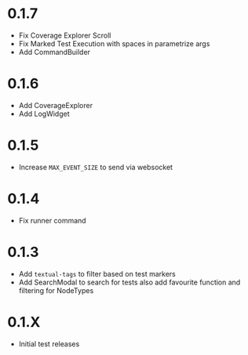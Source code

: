 # 0.1.7
- Fix Coverage Explorer Scroll
- Fix Marked Test Execution with spaces in parametrize args
- Add CommandBuilder

# 0.1.6
- Add CoverageExplorer
- Add LogWidget

# 0.1.5
- Increase `MAX_EVENT_SIZE` to send via websocket

# 0.1.4
- Fix runner command

# 0.1.3
- Add `textual-tags` to filter based on test markers
- Add SearchModal to search for tests also add favourite function
and filtering for NodeTypes

# 0.1.X
- Initial test releases
